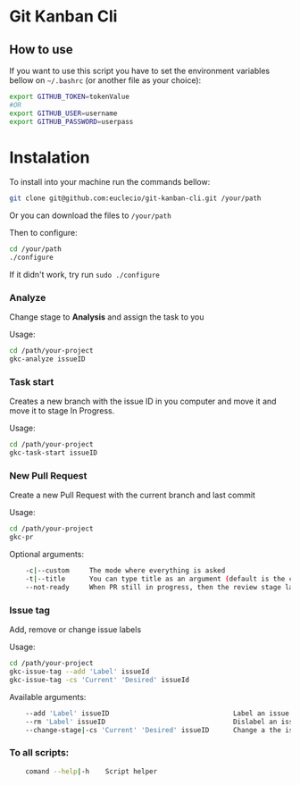 # Git Kanban Cli

## How to use

If you want to use this script you have to set the environment variables bellow on `~/.bashrc` (or another file as your choice):
```sh
export GITHUB_TOKEN=tokenValue
#OR
export GITHUB_USER=username
export GITHUB_PASSWORD=userpass
```

# Instalation

To install into your machine run the commands bellow:
```sh
git clone git@github.com:euclecio/git-kanban-cli.git /your/path
```
Or you can download the files to `/your/path`

Then to configure:
```sh
cd /your/path
./configure
```
If it didn't work, try run `sudo ./configure`

### Analyze
Change stage to **Analysis** and assign the task to you

Usage:
```sh
cd /path/your-project
gkc-analyze issueID
```

### Task start
Creates a new branch with the issue ID in you computer and move it and move it to stage In Progress.

Usage:
```sh
cd /path/your-project
gkc-task-start issueID
```

### New Pull Request
Create a new Pull Request with the current branch and last commit

Usage:
```sh
cd /path/your-project
gkc-pr
```

Optional arguments:
```sh
    -c|--custom     The mode where everything is asked
    -t|--title      You can type title as an argument (default is the current branch)
    --not-ready     When PR still in progress, then the review stage label isn't added
```

### Issue tag
Add, remove or change issue labels

Usage:
```sh
cd /path/your-project
gkc-issue-tag --add 'Label' issueId
gkc-issue-tag -cs 'Current' 'Desired' issueId
```

Available arguments:
```sh
    --add 'Label' issueID                               Label an issue
    --rm 'Label' issueID                                Dislabel an issue
    --change-stage|-cs 'Current' 'Desired' issueID      Change a the issue label stage
```


### To all scripts:
```sh
    comand --help|-h    Script helper
```
